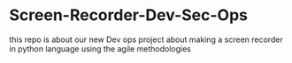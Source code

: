 # Screen-Recorder-Dev-Sec-Ops
this repo is about our new Dev ops project about making a screen recorder in python language using the agile methodologies 
